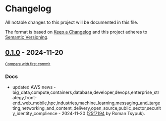 # Changelog

All notable changes to this project will be documented in this file.

The format is based on [Keep a Changelog](http://keepachangelog.com/en/1.0.0/)
and this project adheres to [Semantic Versioning](http://semver.org/spec/v2.0.0.html).

<!-- insertion marker -->
## [0.1.0](https://github.com/tsypuk/aws-news/releases/tag/ver-2024-11-200.1.0) - 2024-11-20

<small>[Compare with first commit](https://github.com/tsypuk/aws-news/compare/004bfcb6ba41abf92cdf1ee91ee9b3b740b06bea...ver-2024-11-20)</small>

### Docs

- updated AWS news - big_data,compute,containers,database,developer,devops,enterprise_strategy,front-end_web_mobile,hpc,industries,machine_learning,messaging_and_targeting,networking_and_content_delivery,open_source,public_sector,security_identity_complience - 2024-11-20 ([25f7194](https://github.com/tsypuk/aws-news/commit/25f7194f2934c3221e59398cedf9694fcc1edf17) by Roman Tsypuk).

